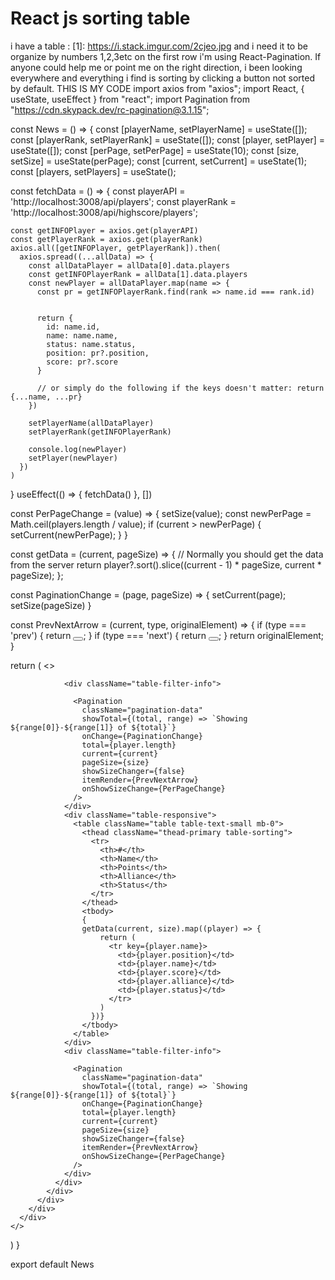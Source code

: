 
# React js sorting table

i have a table : [1]: https://i.stack.imgur.com/2cjeo.jpg and i need it to be organize by numbers 1,2,3etc on the first row i'm using React-Pagination. If anyone could help me or point me on the right direction, i been looking everywhere and everything i find is sorting by clicking a button not sorted by default.
THIS IS MY CODE
import axios from "axios";
import React, { useState, useEffect } from "react";
import Pagination from "https://cdn.skypack.dev/rc-pagination@3.1.15";


const News = () => {
  const [playerName, setPlayerName] = useState([]);
  const [playerRank, setPlayerRank] = useState([]);
  const [player, setPlayer] = useState([]);
  const [perPage, setPerPage] = useState(10);
  const [size, setSize] = useState(perPage);
  const [current, setCurrent] = useState(1);
  const [players, setPlayers] = useState();

  const fetchData = () => {
    const playerAPI = 'http://localhost:3008/api/players';
    const playerRank = 'http://localhost:3008/api/highscore/players';

    const getINFOPlayer = axios.get(playerAPI)
    const getPlayerRank = axios.get(playerRank)
    axios.all([getINFOPlayer, getPlayerRank]).then(
      axios.spread((...allData) => {
        const allDataPlayer = allData[0].data.players
        const getINFOPlayerRank = allData[1].data.players
        const newPlayer = allDataPlayer.map(name => {
          const pr = getINFOPlayerRank.find(rank => name.id === rank.id)

        
          return {
            id: name.id,
            name: name.name,
            status: name.status,
            position: pr?.position,
            score: pr?.score
          }
        
          // or simply do the following if the keys doesn't matter: return {...name, ...pr}
        })

        setPlayerName(allDataPlayer)
        setPlayerRank(getINFOPlayerRank)
        
        console.log(newPlayer)
        setPlayer(newPlayer)
      })
    )
  }
  useEffect(() => {
    fetchData()
  }, [])

  const PerPageChange = (value) => {
    setSize(value);
    const newPerPage = Math.ceil(players.length / value);
    if (current > newPerPage) {
      setCurrent(newPerPage);
    }
  }

  const getData = (current, pageSize) => {
    // Normally you should get the data from the server
    return player?.sort().slice((current - 1) * pageSize, current * pageSize);
  };

  const PaginationChange = (page, pageSize) => {
    setCurrent(page);
    setSize(pageSize)
  }

  const PrevNextArrow = (current, type, originalElement) => {
    if (type === 'prev') {
      return <button><i className="fa fa-angle-double-left"></i></button>;
    }
    if (type === 'next') {
      return <button><i className="fa fa-angle-double-right"></i></button>;
    }
    return originalElement;
  }

  
  return (
    <>
      <div className="container-fluid mt-5 mb-5">
        <div className="row justify-content-center">
          <div className="col-md-10">
            <div className="card">
              <div className="card-body p-0">

                <div className="table-filter-info">

                  <Pagination
                    className="pagination-data"
                    showTotal={(total, range) => `Showing ${range[0]}-${range[1]} of ${total}`}
                    onChange={PaginationChange}
                    total={player.length}
                    current={current}
                    pageSize={size}
                    showSizeChanger={false}
                    itemRender={PrevNextArrow}
                    onShowSizeChange={PerPageChange}
                  />
                </div>
                <div className="table-responsive">
                  <table className="table table-text-small mb-0">
                    <thead className="thead-primary table-sorting">
                      <tr>
                        <th>#</th>
                        <th>Name</th>
                        <th>Points</th>
                        <th>Alliance</th>
                        <th>Status</th>
                      </tr>
                    </thead>
                    <tbody>
                    {
                    getData(current, size).map((player) => {
                        return (
                          <tr key={player.name}>
                            <td>{player.position}</td>
                            <td>{player.name}</td>
                            <td>{player.score}</td>
                            <td>{player.alliance}</td>
                            <td>{player.status}</td>
                          </tr>
                        )
                      })}
                    </tbody>
                  </table>
                </div>
                <div className="table-filter-info">

                  <Pagination
                    className="pagination-data"
                    showTotal={(total, range) => `Showing ${range[0]}-${range[1]} of ${total}`}
                    onChange={PaginationChange}
                    total={player.length}
                    current={current}
                    pageSize={size}
                    showSizeChanger={false}
                    itemRender={PrevNextArrow}
                    onShowSizeChange={PerPageChange}
                  />
                </div>
              </div>
            </div>
          </div>
        </div>
      </div>
    </>
  )
}


export default News


        